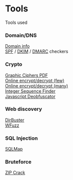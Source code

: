 # Tools
Tools used
<br>

### Domain/DNS
[Domain info](http://websiteoutlook.com/)<br>
[SPF](https://www.dmarcanalyzer.com/es/spf-3/checker/) / [DKIM](https://www.dmarcanalyzer.com/es/dkim-3/dkim-record-check/) / [DMARC](https://www.dmarcanalyzer.com/es/dmarc-3/dmarc-record-check/) checkers

### Crypto
[Graphic Ciphers PDF](https://geoleaks.com/MIJN_CODEBOEK_DEEL_3.pdf)<br>
[Online encrypt/decrypt (few)](https://cryptii.com/)<br>
[Online encrypt/decrypt (many)](https://asecuritysite.com/encryption/)<br>
[Integer Sequence Finder](http://oeis.org/)<br>
[Javascript Deobfuscator](https://lelinhtinh.github.io/de4js/)

### Web discovery
[DirBuster](https://sourceforge.net/projects/dirbuster/)<br>
[WFuzz](https://github.com/xmendez/wfuzz)

### SQL Injection
[SQLMap](http://sqlmap.org/)

### Bruteforce
[ZIP Crack](http://manpages.ubuntu.com/manpages/precise/en/man1/fcrackzip.1.html)


